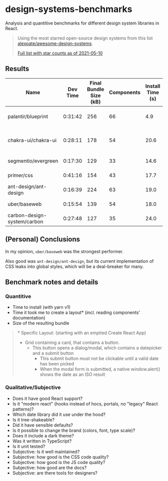 # design-systems-benchmarks

Analysis and quantitive benchmarks for different design system libraries in
React.

> Using the most starred open-source design systems from this list
> [alexpate/awesome-design-systems](https://github.com/alexpate/awesome-design-systems).
>
> [Full list with star counts as of 2021-05-10](./shortlist/awesome-stars.txt)

## Results

| Name                        | Dev Time | Final Bundle Size (kB) | Components | Install Time (s) | React friendly? | Modern React? | Date Library?                   | Tree-shakeable? | Sensible defaults? | Custom colors? | Custom fonts? | Custom type scale? | Dark theme?       | Written in TypeScript? | Thorough unit tests? | Well maintained? | Good CSS dev practices? | Good JS dev practices? | Good docs? | Designer tools included?     |
| --------------------------- | -------- | ---------------------- | ---------- | ---------------- | --------------- | ------------- | ------------------------------- | --------------- | ------------------ | -------------- | ------------- | ------------------ | ----------------- | ---------------------- | -------------------- | ---------------- | ----------------------- | ---------------------- | ---------- | ---------------------------- |
| palantir/blueprint          | 0:31:42  | 256                    | 66         | 4.9              | Yes             | Yes           | uses own lib / (tz uses moment) | Yes             | Yes                | Yes            | Yes           | Yes                | Yes               | Yes                    | Yes                  | Yes              | Yes                     | Yes                    | Yes        | Sketch                       |
| chakra-ui/chakra-ui         | 0:28:11  | 178                    | 54         | 20.6             | Yes             | Yes           | No date components              | Yes             | Yes                | Yes            | Yes           | Yes                | Possible          | Yes                    | Yes                  | Yes              | Yes                     | Yes                    | Yes        | None (some unofficial exist) |
| segmentio/evergreen         | 0:17:30  | 129                    | 33         | 14.6             | Yes             | Yes           | No date components              | Yes             | Yes                | Yes            | Yes           | Yes                | Possible          | No (but with types)    | No                   | Yes              | Yes                     | No                     | Yes        | Figma                        |
| primer/css                  | 0:41:16  | 154                    | 43         | 17.7             | Yes             | Yes           | No date components              | Yes             | No                 | Yes            | Yes           | Yes                | Yes               | Yes                    | Yes                  | Yes              | Meh                     | Yes                    | Yes        | Figma                        |
| ant-design/ant-design       | 0:16:39  | 224                    | 63         | 19.0             | Yes             | Yes           | moment (customizable)           | Yes             | Yes                | Yes            | Yes           | Yes                | Probably possible | Yes                    | Yes                  | Yes              | Yes                     | Yes                    | Yes        | Figma                        |
| uber/baseweb                | 0:15:54  | 139                    | 54         | 18.0             | Yes             | Yes           | date-fns                        | Yes             | Yes                | Yes            | Yes           | Yes                | Yes               | No (but with types)    | Yes                  | Yes              | Yes                     | Yes                    | Yes        | Figma                        |
| carbon-design-system/carbon | 0:27:48  | 127                    | 35         | 24.0             | Yes             | Yes           | Flatpickr                       | Yes             | No                 | Yes            | Yes           | Yes                | Yes               | No                     | Yes                  | Yes              | Yes                     | Yes                    | Yes        | Sketch                       |

## (Personal) Conclusions

In my opinion, `uber/baseweb` was the strongest performer.

Also good was `ant-design/ant-design`, but its current implementation of CSS leaks into global styles, which will be a deal-breaker for many.



## Benchmark notes and details

### Quantitive

- Time to install (with yarn v1)
- Time it took me to create a layout\* (incl. reading components'
  documentation)
- Size of the resulting bundle

> \* Specific Layout: (starting with an emptied Create React App)
>
> * Grid containing a card, that contains a button.
>   * This button opens a dialog/modal, which contains a datepicker and
>     a submit button
>     * This submit button must not be clickable until a valid date has been
>       picked
>     * When the modal form is submitted, a native window.alert() shows the
>       date as an ISO result

### Qualitative/Subjective

- Does it have good React support?
- Is it "modern react" (hooks instead of hocs, portals, no "legacy" React
  patterns)?
- Which date library did it use under the hood?
- Is it tree-shakeable?
- Did it have sensible defaults?
- Is it possible to change the brand (colors, font, type scale)?
- Does it include a dark theme?
- Was it written in TypeScript?
- Is it unit tested?
- Subjective: Is it well maintained?
- Subjective: how good is the CSS code quality?
- Subjective: how good is the JS code quality?
- Subjective: how good are the docs?
- Subjective: are there tools for designers?
